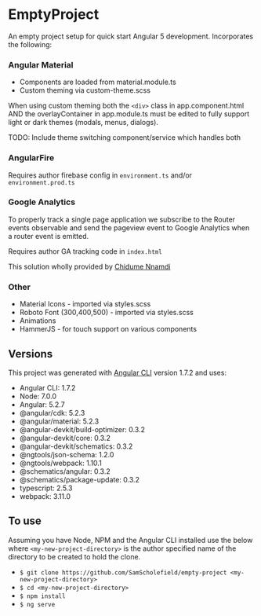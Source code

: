 # EmptyProject

An empty project setup for quick start Angular 5 development. Incorporates the following:

### Angular Material

* Components are loaded from material.module.ts
* Custom theming via custom-theme.scss

When using custom theming both the `<div>` class in app.component.html AND the overlayContainer in app.module.ts must be edited to fully support light or dark themes (modals, menus, dialogs).

TODO: Include theme switching component/service which handles both

### AngularFire

Requires author firebase config in `environment.ts` and/or `environment.prod.ts`

### Google Analytics

To properly track a single page application we subscribe to the Router events observable and send the pageview event to Google Analytics when a router event is emitted.

Requires author GA tracking code in `index.html`

This solution wholly provided by [Chidume Nnamdi](https://codeburst.io/using-google-analytics-with-angular-25c93bffaa18)

### Other

* Material Icons - imported via styles.scss
* Roboto Font (300,400,500) - imported via styles.scss
* Animations
* HammerJS - for touch support on various components

## Versions

This project was generated with [Angular CLI](https://github.com/angular/angular-cli) version 1.7.2 and uses:

* Angular CLI: 1.7.2
* Node: 7.0.0
* Angular: 5.2.7
* @angular/cdk: 5.2.3
* @angular/material: 5.2.3
* @angular-devkit/build-optimizer: 0.3.2
* @angular-devkit/core: 0.3.2
* @angular-devkit/schematics: 0.3.2
* @ngtools/json-schema: 1.2.0
* @ngtools/webpack: 1.10.1
* @schematics/angular: 0.3.2
* @schematics/package-update: 0.3.2
* typescript: 2.5.3
* webpack: 3.11.0

## To use

Assuming you have Node, NPM and the Angular CLI installed use the below where `<my-new-project-directory>` is the author specified name of the directory to be created to hold the clone.

* `$ git clone https://github.com/SamScholefield/empty-project <my-new-project-directory>`
* `$ cd <my-new-project-directory>`
* `$ npm install`
* `$ ng serve`
